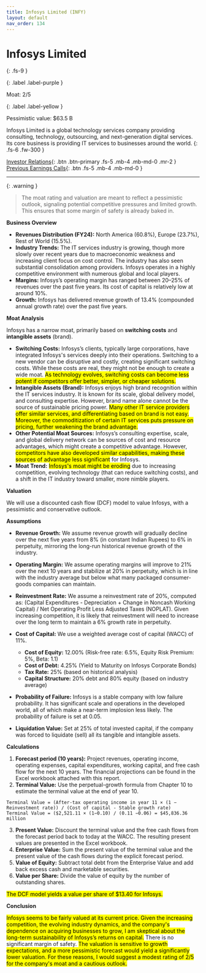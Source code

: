 ```yaml
---
title: Infosys Limited (INFY)
layout: default
nav_order: 134
---
```


# Infosys Limited
{: .fs-9 }

{: .label .label-purple }

Moat: 2/5

{: .label .label-yellow }

Pessimistic value: $63.5 B

Infosys Limited is a global technology services company providing consulting, technology, outsourcing, and next-generation digital services. Its core business is providing IT services to businesses around the world.
{: .fs-6 .fw-300 }

[Investor Relations](https://www.google.com/search?q=INFY+investor+relations){: .btn .btn-primary .fs-5 .mb-4 .mb-md-0 .mr-2 }
[Previous Earnings Calls](https://discountingcashflows.com/company/INFY/transcripts/){: .btn .fs-5 .mb-4 .mb-md-0 }

---

{: .warning } 
>The moat rating and valuation are meant to reflect a pessimistic outlook, signaling potential competitive pressures and limited growth. This ensures that some margin of safety is already baked in.


**Business Overview**

* **Revenues Distribution (FY24):** North America (60.8%), Europe (23.7%), Rest of World (15.5%).
* **Industry Trends:** The IT services industry is growing, though more slowly over recent years due to macroeconomic weakness and increasing client focus on cost control. The industry has also seen substantial consolidation among providers.  Infosys operates in a highly competitive environment with numerous global and local players.
* **Margins:** Infosys’s operating margin has ranged between 20–25% of revenues over the past five years. Its cost of capital is relatively low at around 10%.
* **Growth:** Infosys has delivered revenue growth of 13.4% (compounded annual growth rate) over the past five years. 

**Moat Analysis**

Infosys has a narrow moat, primarily based on **switching costs** and **intangible assets** (brand).

* **Switching Costs:**  Infosys’s clients, typically large corporations, have integrated Infosys's services deeply into their operations. Switching to a new vendor can be disruptive and costly, creating significant switching costs. While these costs are real, they might not be enough to create a wide moat. <mark>As technology evolves, switching costs can become less potent if competitors offer better, simpler, or cheaper solutions.</mark>
* **Intangible Assets (Brand):** Infosys enjoys high brand recognition within the IT services industry. It is known for its scale, global delivery model, and consulting expertise. However, brand name alone cannot be the source of sustainable pricing power. <mark>Many other IT service providers offer similar services, and differentiating based on brand is not easy. Moreover, the commoditization of certain IT services puts pressure on pricing, further weakening the brand advantage.</mark>
* **Other Potential Moat Sources:**  Infosys’s consulting expertise, scale, and global delivery network can be sources of cost and resource advantages, which might create a competitive advantage. However, <mark>competitors have also developed similar capabilities, making these sources of advantage less significant</mark> for Infosys. 
* **Moat Trend:** <mark>Infosys's moat might be eroding</mark> due to increasing competition, evolving technology (that can reduce switching costs), and a shift in the IT industry toward smaller, more nimble players.

**Valuation**

We will use a discounted cash flow (DCF) model to value Infosys, with a pessimistic and conservative outlook.

**Assumptions**

* **Revenue Growth:** We assume revenue growth will gradually decline over the next five years from 8% (in constant Indian Rupees) to 6% in perpetuity, mirroring the long-run historical revenue growth of the industry.
* **Operating Margin:** We assume operating margins will improve to 21% over the next 10 years and stabilize at 20% in perpetuity, which is in line with the industry average but below what many packaged consumer-goods companies can maintain.
* **Reinvestment Rate:** We assume a reinvestment rate of 20%, computed as: (Capital Expenditures - Depreciation + Change in Noncash Working Capital) / Net Operating Profit Less Adjusted Taxes (NOPLAT). Given increasing competition, it is likely that reinvestment will need to increase over the long term to maintain a 6% growth rate in perpetuity. 
* **Cost of Capital:** We use a weighted average cost of capital (WACC) of 11%.

    * **Cost of Equity:** 12.00% (Risk-free rate: 6.5%, Equity Risk Premium: 5%, Beta: 1.1)
    * **Cost of Debt:** 4.25% (Yield to Maturity on Infosys Corporate Bonds)
    * **Tax Rate:** 25% (based on historical analysis)
    * **Capital Structure:** 20% debt and 80% equity (based on industry average)
* **Probability of Failure:** Infosys is a stable company with low failure probability.  It has significant scale and operations in the developed world, all of which make a near-term implosion less likely. The probability of failure is set at 0.05. 
* **Liquidation Value:** Set at 25% of total invested capital, if the company was forced to liquidate (sell) all its tangible and intangible assets.

**Calculations**

1. **Forecast period (10 years):** Project revenues, operating income, operating expenses, capital expenditures, working capital, and free cash flow for the next 10 years. The financial projections can be found in the Excel workbook attached with this report.
2. **Terminal Value:** Use the perpetual-growth formula from Chapter 10 to estimate the terminal value at the end of year 10.

```
Terminal Value = (After-tax operating income in year 11 × (1 − Reinvestment rate)) / (Cost of capital - Stable growth rate)
Terminal Value = ($2,521.11 × (1−0.10) / (0.11 −0.06) = $45,836.36 million
```

3. **Present Value:** Discount the terminal value and the free cash flows from the forecast period back to today at the WACC. The resulting present values are presented in the Excel workbook.
4. **Enterprise Value:** Sum the present value of the terminal value and the present value of the cash flows during the explicit forecast period. 
5. **Value of Equity:** Subtract total debt from the Enterprise Value and add back excess cash and marketable securities. 
6. **Value per Share:** Divide the value of equity by the number of outstanding shares. 

<mark>The DCF model yields a value per share of $13.40 for Infosys.</mark>

**Conclusion**

<mark>Infosys seems to be fairly valued at its current price. Given the increasing competition, the evolving industry dynamics, and the company's dependence on acquiring businesses to grow, I am skeptical about the long-term sustainability of Infosys’s returns on capital.</mark> There is no significant margin of safety. <mark>The valuation is sensitive to growth expectations, and a more pessimistic forecast would yield a significantly lower valuation. For these reasons, I would suggest a modest rating of 2/5 for the company's moat and a cautious outlook.</mark>